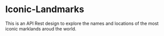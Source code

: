 # Iconic-Landmarks
This is an API Rest design to explore the names and locations of the most iconic marklands aroud the world.
